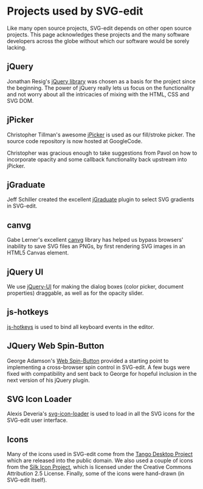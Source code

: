 # Projects used by SVG-edit

Like many open source projects, SVG-edit depends on other open source
projects. This page acknowledges these projects and the many software
developers across the globe without which our software would be sorely
lacking.

## jQuery

Jonathan Resig's [jQuery library](https://jquery.com) was chosen as a
basis for the project since the beginning. The power of jQuery really
lets us focus on the functionality and not worry about all the intricacies
of mixing with the HTML, CSS and SVG DOM.

## jPicker

Christopher Tillman's awesome [jPicker](http://www.digitalmagicpro.com/jPicker/)
is used as our fill/stroke picker. The source code repository is now
hosted at GoogleCode.

Christopher was gracious enough to take suggestions from Pavol on how to
incorporate opacity and some callback functionality back upstream into
jPicker.

## jGraduate

Jeff Schiller created the excellent [jGraduate](https://code.google.com/p/jgraduate/)
plugin to select SVG gradients in SVG-edit.

## canvg

Gabe Lerner's excellent [canvg](https://github.com/gabelerner/canvg) library
has helped us bypass browsers' inability to save SVG files an PNGs, by
first rendering SVG images in an HTML5 Canvas element.

## jQuery UI

We use [jQuery-UI](https://jqueryui.com) for making the dialog boxes (color
picker, document properties) draggable, as well as for the opacity slider.

## js-hotkeys

[js-hotkeys](https://github.com/jeresig/jquery.hotkeys) is used to bind all
keyboard events in the editor.

## JQuery Web Spin-Button

George Adamson's [Web Spin-Button](http://www.softwareunity.com/jquery/JQuerySpinBtn)
provided a starting point to implementing a cross-browser spin control in
SVG-edit. A few bugs were fixed with compatibility and sent back to George
for hopeful inclusion in the next version of his jQuery plugin.

## SVG Icon Loader

Alexis Deveria's [svg-icon-loader](https://code.google.com/p/svg-icon-loader/)
is used to load in all the SVG icons for the SVG-edit user interface.

## Icons

Many of the icons used in SVG-edit come from the [Tango Desktop Project](http://tango.freedesktop.org/Tango_Desktop_Project)
which are released into the public domain. We also used a couple of icons
from the [Silk Icon Project](http://famfamfam.com/lab/icons/silk),
which is licensed under the Creative Commons Attribution 2.5 License.
Finally, some of the icons were hand-drawn (in SVG-edit itself).
